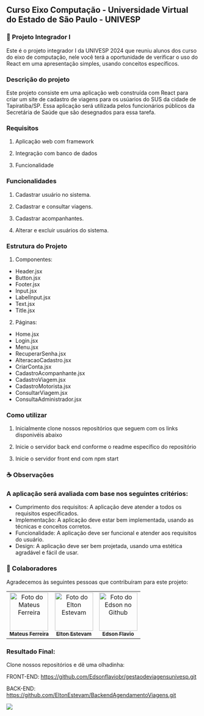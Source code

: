 ## Curso Eixo Computação - Universidade Virtual do Estado de São Paulo - UNIVESP

### 🚀 Projeto Integrador I

Este é o projeto integrador I da UNIVESP 2024 que reuniu alunos dos curso do eixo de computação, nele você terá a oportunidade de verificar o uso do React em uma apresentação simples, usando conceitos específicos.

### Descrição do projeto

Este projeto consiste em uma aplicação web construída com React para criar um site de cadastro de viagens para os usúarios do SUS da cidade de Tapiratiba/SP. Essa aplicação será utilizada pelos funcionários públicos da Secretária de Saúde que são desegnados para essa tarefa.

### Requisitos

1. Aplicação web com framework

2. Integração com banco de dados

3. Funcionalidade

### Funcionalidades

1. Cadastrar usuário no sistema.

2. Cadastrar e consultar viagens.

3. Cadastrar acompanhantes.

4. Alterar e excluir usuários do sistema.

### Estrutura do Projeto

1. Componentes:

- Header.jsx
- Button.jsx
- Footer.jsx
- Input.jsx
- LabelInput.jsx
- Text.jsx
- Title.jsx

2. Páginas:

- Home.jsx
- Login.jsx
- Menu.jsx
- RecuperarSenha.jsx
- AlteracaoCadastro.jsx
- CriarConta.jsx
- CadastroAcompanhante.jsx
- CadastroViagem.jsx
- CadastroMotorista.jsx
- ConsultarViagem.jsx
- ConsultaAdministrador.jsx

### Como utilizar

1. Inicialmente clone nossos repositórios que seguem com os links disponivéis abaixo

2. Inicie o servidor back end conforme o readme específico do repositório

3. Inicie o servidor front end com npm start

### ☕ Observações

### A aplicação será avaliada com base nos seguintes critérios:

- Cumprimento dos requisitos: A aplicação deve atender a todos os requisitos especificados.
- Implementação: A aplicação deve estar bem implementada, usando as técnicas e conceitos corretos.
- Funcionalidade: A aplicação deve ser funcional e atender aos requisitos do usuário.
- Design: A aplicação deve ser bem projetada, usando uma estética agradável e fácil de usar.

### 🤝 Colaboradores

Agradecemos às seguintes pessoas que contribuíram para este projeto:

<table>
  <tr>
    <td align="center">
      <a href="#">
        <img src="https://avatars.githubusercontent.com/u/160056797?v=4" width="100px;" alt="Foto do Mateus Ferreira"/><br>
        <sub>
          <b>Mateus Ferreira</b>
        </sub>
      </a>
    </td> 
    <td align="center">
      <a href="#">
        <img src="https://avatars.githubusercontent.com/u/130172788?v=4" width="100px;" alt="Foto do Elton Estevam"/><br>
        <sub>
          <b>Elton Estevam</b>
        </sub>
      </a>
    </td>
    <td align="center">
      <a href="#">
        <img src="https://avatars.githubusercontent.com/u/147329714?v=4" width="100px;" alt="Foto do Edson no Github"/><br>
        <sub>
          <b>Edson Flavio</b>
        </sub>
      </a>
    </td>     
</table>

### Resultado Final:

Clone nossos repositórios e dê uma olhadinha:

FRONT-END: https://github.com/Edsonflaviobr/gestaodeviagensunivesp.git

BACK-END: https://github.com/EltonEstevam/BackendAgendamentoViagens.git

<img src="https://img.shields.io/badge/react-%2320232a.svg?style=for-the-badge&logo=react&logoColor=%2361DAFB">
